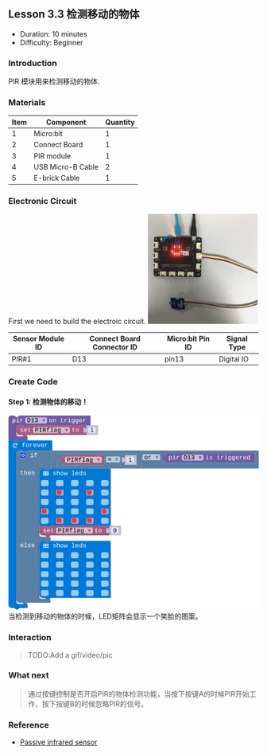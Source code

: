 ## Lesson 3.3 检测移动的物体

- Duration: 10 minutes
- Difficulty: Beginner

### Introduction
PIR 模块用来检测移动的物体.

### Materials
| Item |     Component          | Quantity |
|------  |-------------------          |----------   |
|    1   | Micro:bit                   |        1      |
|    2   | Connect Board          |        1     |
|    3   | PIR module               |        1     |
|    4   | USB Micro-B Cable   |        2     |
|    5   | E-brick Cable            |        1     |

### Electronic Circuit
First we need to build the electroic circuit.
![dfsd](./image/lesson01-switch/electronic_circuit.png)

| Sensor Module ID | Connect Board Connector ID | Micro:bit Pin ID | Signal Type |
|------------------|----------------------------|------------------|-------------|
| PIR#1        | D13                         | pin13             | Digital IO  |

### Create Code

#### Step 1: 检测物体的移动！
 ![dfsd](./image/lesson33-PIR/pir.png)
当检测到移动的物体的时候，LED矩阵会显示一个笑脸的图案。

### Interaction

> TODO:Add a gif/video/pic

### What next
> 通过按键控制是否开启PIR的物体检测功能，当按下按键A的时候PIR开始工作，按下按键B的时候忽略PIR的信号。

### Reference
- [Passive infrared sensor](https://en.wikipedia.org/wiki/Passive_infrared_sensor#MOTION)